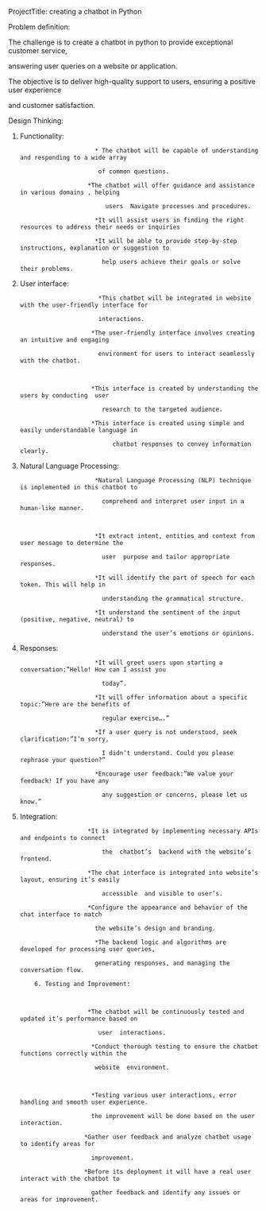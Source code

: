 ProjectTitle: creating a chatbot in Python

Problem definition:



The challenge is to create a chatbot in python to provide exceptional customer service,

answering user queries on a website or application.

The objective is to deliver high-quality support to users, ensuring a positive user experience

and customer satisfaction.	

Design Thinking:

 1. Functionality: 



                             * The chatbot will be capable of understanding and responding to a wide array

                              of common questions. 

                           *The chatbot will offer guidance and assistance in various domains , helping

                                users  Navigate processes and procedures.                                                                                          

                             *It will assist users in finding the right resources to address their needs or inquiries

                             *It will be able to provide step-by-step instructions, explanation or suggestion to

                               help users achieve their goals or solve their problems.

2. User interface:



                             *This chatbot will be integrated in website with the user-friendly interface for

                             interactions.

                           *The user-friendly interface involves creating an intuitive and engaging 

                             environment for users to interact seamlessly with the chatbot.



                           *This interface is created by understanding the users by conducting  user 

                              research to the targeted audience.

                           *This interface is created using simple and easily understandable language in 

                                 chatbot responses to convey information clearly. 





3. Natural Language Processing:

                                                                   

                            *Natural Language Processing (NLP) technique is implemented in this chatbot to

                              comprehend and interpret user input in a human-like manner.

                               

                            *It extract intent, entities and context from user message to determine the

                              user  purpose and tailor appropriate responses.

                            *It will identify the part of speech for each token. This will help in

                              understanding the grammatical structure.

                            *It understand the sentiment of the input (positive, negative, neutral) to

                              understand the user’s emotions or opinions.



4. Responses:



                            *It will greet users upon starting a conversation:”Hello! How can I assist you

                              today”.

                            *It will offer information about a specific topic:”Here are the benefits of

                              regular exercise….” 

                            *If a user query is not understood, seek clarification:”I’m sorry,

                              I didn’t understand. Could you please rephrase your question?”

                            *Encourage user feedback:”We value your feedback! If you have any

                              any suggestion or concerns, please let us know.”                

          

      

5. Integration:

                              

                          *It is integrated by implementing necessary APIs and endpoints to connect

                              the  chatbot’s  backend with the website’s frontend.

                          *The chat interface is integrated into website’s layout, ensuring it’s easily

                              accessible  and visible to user’s.

                          *Configure the appearance and behavior of the chat interface to match

                            the website’s design and branding.

                            *The backend logic and algorithms are developed for processing user queries,

                            generating responses, and managing the conversation flow.

           6. Testing and Improvement:

                          

                          *The chatbot will be continuously tested and updated it’s performance based on

                             user  interactions. 

                           *Conduct thorough testing to ensure the chatbot functions correctly within the 

                            website  environment.



                           *Testing various user interactions, error handling and smooth user experience.

                           the improvement will be done based on the user interaction. 

                         *Gather user feedback and analyze chatbot usage to identify areas for

                           improvement.

                         *Before its deployment it will have a real user interact with the chatbot to

                           gather feedback and identify any issues or areas for improvement. 



                     

